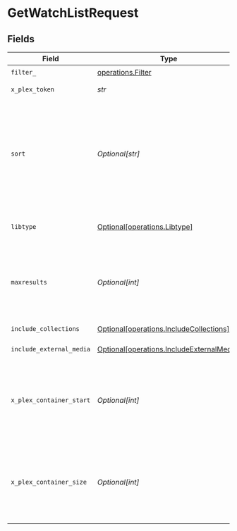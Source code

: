# GetWatchListRequest


## Fields

| Field                                                                                                                                                                                               | Type                                                                                                                                                                                                | Required                                                                                                                                                                                            | Description                                                                                                                                                                                         | Example                                                                                                                                                                                             |
| --------------------------------------------------------------------------------------------------------------------------------------------------------------------------------------------------- | --------------------------------------------------------------------------------------------------------------------------------------------------------------------------------------------------- | --------------------------------------------------------------------------------------------------------------------------------------------------------------------------------------------------- | --------------------------------------------------------------------------------------------------------------------------------------------------------------------------------------------------- | --------------------------------------------------------------------------------------------------------------------------------------------------------------------------------------------------- |
| `filter_`                                                                                                                                                                                           | [operations.Filter](../../models/operations/filter_.md)                                                                                                                                             | :heavy_check_mark:                                                                                                                                                                                  | Filter                                                                                                                                                                                              |                                                                                                                                                                                                     |
| `x_plex_token`                                                                                                                                                                                      | *str*                                                                                                                                                                                               | :heavy_check_mark:                                                                                                                                                                                  | Plex Authentication Token                                                                                                                                                                           | CV5xoxjTpFKUzBTShsaf                                                                                                                                                                                |
| `sort`                                                                                                                                                                                              | *Optional[str]*                                                                                                                                                                                     | :heavy_minus_sign:                                                                                                                                                                                  | In the format "field:dir". Available fields are "watchlistedAt" (Added At),<br/>"titleSort" (Title), "originallyAvailableAt" (Release Date), or "rating" (Critic Rating).<br/>"dir" can be "asc" or "desc"<br/> |                                                                                                                                                                                                     |
| `libtype`                                                                                                                                                                                           | [Optional[operations.Libtype]](../../models/operations/libtype.md)                                                                                                                                  | :heavy_minus_sign:                                                                                                                                                                                  | The type of library to filter. Can be "movie" or "show", or all if not present.<br/>                                                                                                                |                                                                                                                                                                                                     |
| `maxresults`                                                                                                                                                                                        | *Optional[int]*                                                                                                                                                                                     | :heavy_minus_sign:                                                                                                                                                                                  | The number of items to return. If not specified, all items will be returned.<br/>If the number of items exceeds the limit, the response will be paginated.<br/>                                     |                                                                                                                                                                                                     |
| `include_collections`                                                                                                                                                                               | [Optional[operations.IncludeCollections]](../../models/operations/includecollections.md)                                                                                                            | :heavy_minus_sign:                                                                                                                                                                                  | include collections in the results<br/>                                                                                                                                                             |                                                                                                                                                                                                     |
| `include_external_media`                                                                                                                                                                            | [Optional[operations.IncludeExternalMedia]](../../models/operations/includeexternalmedia.md)                                                                                                        | :heavy_minus_sign:                                                                                                                                                                                  | include external media in the results<br/>                                                                                                                                                          |                                                                                                                                                                                                     |
| `x_plex_container_start`                                                                                                                                                                            | *Optional[int]*                                                                                                                                                                                     | :heavy_minus_sign:                                                                                                                                                                                  | The index of the first item to return. If not specified, the first item will be returned.<br/>If the number of items exceeds the limit, the response will be paginated.<br/>By default this is 0<br/> | 0                                                                                                                                                                                                   |
| `x_plex_container_size`                                                                                                                                                                             | *Optional[int]*                                                                                                                                                                                     | :heavy_minus_sign:                                                                                                                                                                                  | The number of items to return. If not specified, all items will be returned.<br/>If the number of items exceeds the limit, the response will be paginated.<br/>By default this is 50<br/>           | 50                                                                                                                                                                                                  |